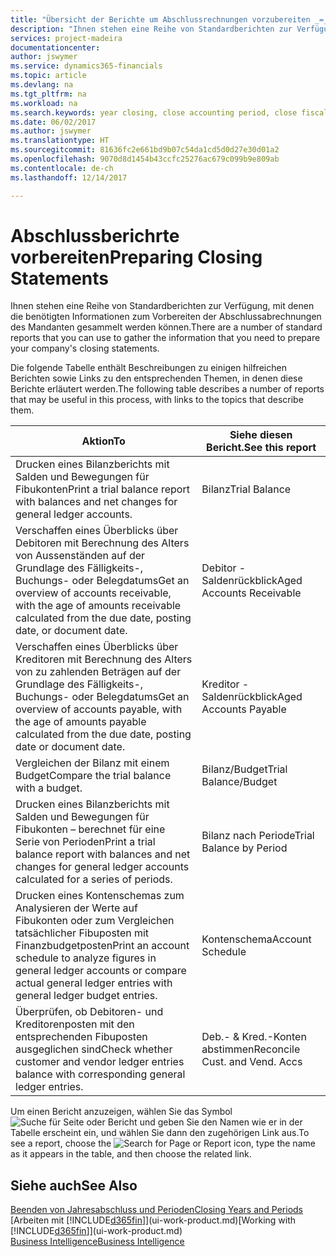 ```yaml
---
title: "Übersicht der Berichte um Abschlussrechnungen vorzubereiten _=_ Microsoft Ausgleich."
description: "Ihnen stehen eine Reihe von Standardberichten zur Verfügung, mit denen die benötigten Informationen zum Vorbereiten der Abschlussabrechnungen des Mandanten gesammelt werden können."
services: project-madeira
documentationcenter: 
author: jswymer
ms.service: dynamics365-financials
ms.topic: article
ms.devlang: na
ms.tgt_pltfrm: na
ms.workload: na
ms.search.keywords: year closing, close accounting period, close fiscal year, aging, creditor payments, vendor payments, assets, liabilities, equity, analysis, reporting, financial report, business intelligence, BI, Power Bi, KPI
ms.date: 06/02/2017
ms.author: jswymer
ms.translationtype: HT
ms.sourcegitcommit: 81636fc2e661bd9b07c54da1cd5d0d27e30d01a2
ms.openlocfilehash: 9070d8d1454b43ccfc25276ac679c099b9e809ab
ms.contentlocale: de-ch
ms.lasthandoff: 12/14/2017

---
```

# <a name="preparing-closing-statements"></a><span data-ttu-id="cc4e8-103">Abschlussberichrte vorbereiten</span><span class="sxs-lookup"><span data-stu-id="cc4e8-103">Preparing Closing Statements</span></span>
<span data-ttu-id="cc4e8-104">Ihnen stehen eine Reihe von Standardberichten zur Verfügung, mit denen die benötigten Informationen zum Vorbereiten der Abschlussabrechnungen des Mandanten gesammelt werden können.</span><span class="sxs-lookup"><span data-stu-id="cc4e8-104">There are a number of standard reports that you can use to gather the information that you need to prepare your company's closing statements.</span></span>

<span data-ttu-id="cc4e8-105">Die folgende Tabelle enthält Beschreibungen zu einigen hilfreichen Berichten sowie Links zu den entsprechenden Themen, in denen diese Berichte erläutert werden.</span><span class="sxs-lookup"><span data-stu-id="cc4e8-105">The following table describes a number of reports that may be useful in this process, with links to the topics that describe them.</span></span>

| <span data-ttu-id="cc4e8-106">Aktion</span><span class="sxs-lookup"><span data-stu-id="cc4e8-106">To</span></span> | <span data-ttu-id="cc4e8-107">Siehe diesen Bericht.</span><span class="sxs-lookup"><span data-stu-id="cc4e8-107">See this report</span></span> |
| --- | --- |
| <span data-ttu-id="cc4e8-108">Drucken eines Bilanzberichts mit Salden und Bewegungen für Fibukonten</span><span class="sxs-lookup"><span data-stu-id="cc4e8-108">Print a trial balance report with balances and net changes for general ledger accounts.</span></span> |<span data-ttu-id="cc4e8-109">Bilanz</span><span class="sxs-lookup"><span data-stu-id="cc4e8-109">Trial Balance</span></span> |
| <span data-ttu-id="cc4e8-110">Verschaffen eines Überblicks über Debitoren mit Berechnung des Alters von Aussenständen auf der Grundlage des Fälligkeits-, Buchungs- oder Belegdatums</span><span class="sxs-lookup"><span data-stu-id="cc4e8-110">Get an overview of accounts receivable, with the age of amounts receivable calculated from the due date, posting date, or document date.</span></span> |<span data-ttu-id="cc4e8-111">Debitor - Saldenrückblick</span><span class="sxs-lookup"><span data-stu-id="cc4e8-111">Aged Accounts Receivable</span></span> |
| <span data-ttu-id="cc4e8-112">Verschaffen eines Überblicks über Kreditoren mit Berechnung des Alters von zu zahlenden Beträgen auf der Grundlage des Fälligkeits-, Buchungs- oder Belegdatums</span><span class="sxs-lookup"><span data-stu-id="cc4e8-112">Get an overview of accounts payable, with the age of amounts payable calculated from the due date, posting date or document date.</span></span> |<span data-ttu-id="cc4e8-113">Kreditor - Saldenrückblick</span><span class="sxs-lookup"><span data-stu-id="cc4e8-113">Aged Accounts Payable</span></span> |
| <span data-ttu-id="cc4e8-114">Vergleichen der Bilanz mit einem Budget</span><span class="sxs-lookup"><span data-stu-id="cc4e8-114">Compare the trial balance with a budget.</span></span> |<span data-ttu-id="cc4e8-115">Bilanz/Budget</span><span class="sxs-lookup"><span data-stu-id="cc4e8-115">Trial Balance/Budget</span></span> |
| <span data-ttu-id="cc4e8-116">Drucken eines Bilanzberichts mit Salden und Bewegungen für Fibukonten – berechnet für eine Serie von Perioden</span><span class="sxs-lookup"><span data-stu-id="cc4e8-116">Print a trial balance report with balances and net changes for general ledger accounts calculated for a series of periods.</span></span> |<span data-ttu-id="cc4e8-117">Bilanz nach Periode</span><span class="sxs-lookup"><span data-stu-id="cc4e8-117">Trial Balance by Period</span></span> |
| <span data-ttu-id="cc4e8-118">Drucken eines Kontenschemas zum Analysieren der Werte auf Fibukonten oder zum Vergleichen tatsächlicher Fibuposten mit Finanzbudgetposten</span><span class="sxs-lookup"><span data-stu-id="cc4e8-118">Print an account schedule to analyze figures in general ledger accounts or compare actual general ledger entries with general ledger budget entries.</span></span> |<span data-ttu-id="cc4e8-119">Kontenschema</span><span class="sxs-lookup"><span data-stu-id="cc4e8-119">Account Schedule</span></span> |
| <span data-ttu-id="cc4e8-120">Überprüfen, ob Debitoren- und Kreditorenposten mit den entsprechenden Fibuposten ausgeglichen sind</span><span class="sxs-lookup"><span data-stu-id="cc4e8-120">Check whether customer and vendor ledger entries balance with corresponding general ledger entries.</span></span> |<span data-ttu-id="cc4e8-121">Deb.- & Kred.-Konten abstimmen</span><span class="sxs-lookup"><span data-stu-id="cc4e8-121">Reconcile Cust. and Vend. Accs</span></span> |

<span data-ttu-id="cc4e8-122">Um einen Bericht anzuzeigen, wählen Sie das Symbol ![Suche für Seite oder Bericht](media/ui-search/search_small.png "Suche nach Seite oder Bericht") und geben Sie den Namen wie er in der Tabelle erscheint ein, und wählen Sie dann den zugehörigen Link aus.</span><span class="sxs-lookup"><span data-stu-id="cc4e8-122">To see a report, choose the ![Search for Page or Report](media/ui-search/search_small.png "Search for Page or Report icon") icon, type the name as it appears in the table, and then choose the related link.</span></span>

## <a name="see-also"></a><span data-ttu-id="cc4e8-123">Siehe auch</span><span class="sxs-lookup"><span data-stu-id="cc4e8-123">See Also</span></span>
[<span data-ttu-id="cc4e8-124">Beenden von Jahresabschluss und Perioden</span><span class="sxs-lookup"><span data-stu-id="cc4e8-124">Closing Years and Periods</span></span>](year-close-years-periods.md)  
<span data-ttu-id="cc4e8-125">[Arbeiten mit [!INCLUDE[d365fin](includes/d365fin_md.md)]](ui-work-product.md)</span><span class="sxs-lookup"><span data-stu-id="cc4e8-125">[Working with [!INCLUDE[d365fin](includes/d365fin_md.md)]](ui-work-product.md)</span></span>  
[<span data-ttu-id="cc4e8-126">Business Intelligence</span><span class="sxs-lookup"><span data-stu-id="cc4e8-126">Business Intelligence</span></span>](bi.md)

